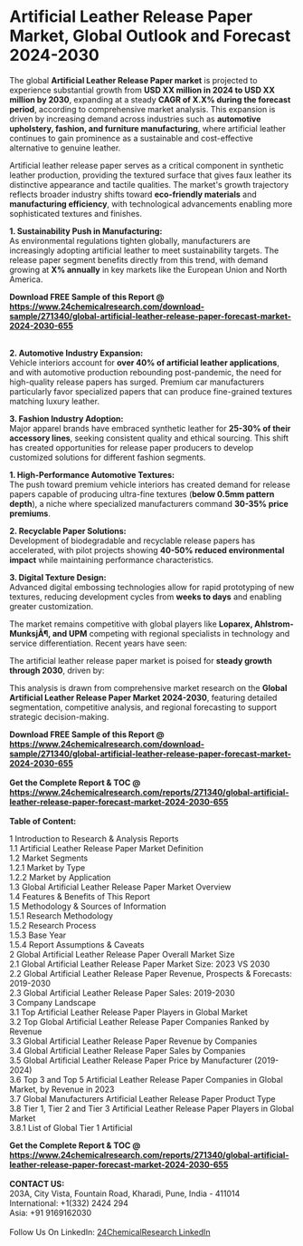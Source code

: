<h1>Artificial Leather Release Paper Market, Global Outlook and Forecast 2024-2030</h1><p>The global <strong>Artificial Leather Release Paper market</strong> is projected to experience substantial growth from <strong>USD XX million in 2024 to USD XX million by 2030</strong>, expanding at a steady <strong>CAGR of X.X% during the forecast period</strong>, according to comprehensive market analysis. This expansion is driven by increasing demand across industries such as <strong>automotive upholstery, fashion, and furniture manufacturing</strong>, where artificial leather continues to gain prominence as a sustainable and cost-effective alternative to genuine leather.</p><p>Artificial leather release paper serves as a critical component in synthetic leather production, providing the textured surface that gives faux leather its distinctive appearance and tactile qualities. The market's growth trajectory reflects broader industry shifts toward <strong>eco-friendly materials</strong> and <strong>manufacturing efficiency</strong>, with technological advancements enabling more sophisticated textures and finishes.</p><p><strong>1. Sustainability Push in Manufacturing:</strong><br>
As environmental regulations tighten globally, manufacturers are increasingly adopting artificial leather to meet sustainability targets. The release paper segment benefits directly from this trend, with demand growing at <strong>X% annually</strong> in key markets like the European Union and North America.</p><div><b>Download FREE Sample of this Report @ 
            <a href="https://www.24chemicalresearch.com/download-sample/271340/global-artificial-leather-release-paper-forecast-market-2024-2030-655">
            https://www.24chemicalresearch.com/download-sample/271340/global-artificial-leather-release-paper-forecast-market-2024-2030-655</a></b></div><br><p><strong>2. Automotive Industry Expansion:</strong><br>
Vehicle interiors account for <strong>over 40% of artificial leather applications</strong>, and with automotive production rebounding post-pandemic, the need for high-quality release papers has surged. Premium car manufacturers particularly favor specialized papers that can produce fine-grained textures matching luxury leather.</p><p><strong>3. Fashion Industry Adoption:</strong><br>
Major apparel brands have embraced synthetic leather for <strong>25-30% of their accessory lines</strong>, seeking consistent quality and ethical sourcing. This shift has created opportunities for release paper producers to develop customized solutions for different fashion segments.</p><p><strong>1. High-Performance Automotive Textures:</strong><br>
The push toward premium vehicle interiors has created demand for release papers capable of producing ultra-fine textures (<strong>below 0.5mm pattern depth</strong>), a niche where specialized manufacturers command <strong>30-35% price premiums</strong>.</p><p><strong>2. Recyclable Paper Solutions:</strong><br>
Development of biodegradable and recyclable release papers has accelerated, with pilot projects showing <strong>40-50% reduced environmental impact</strong> while maintaining performance characteristics.</p><p><strong>3. Digital Texture Design:</strong><br>
Advanced digital embossing technologies allow for rapid prototyping of new textures, reducing development cycles from <strong>weeks to days</strong> and enabling greater customization.</p><p>The market remains competitive with global players like <strong>Loparex, Ahlstrom-MunksjÃ¶, and UPM</strong> competing with regional specialists in technology and service differentiation. Recent years have seen:</p><p>The artificial leather release paper market is poised for <strong>steady growth through 2030</strong>, driven by:</p><p>This analysis is drawn from comprehensive market research on the <strong>Global Artificial Leather Release Paper Market 2024-2030</strong>, featuring detailed segmentation, competitive analysis, and regional forecasting to support strategic decision-making.</p><div><b>Download FREE Sample of this Report @ 
            <a href="https://www.24chemicalresearch.com/download-sample/271340/global-artificial-leather-release-paper-forecast-market-2024-2030-655">
            https://www.24chemicalresearch.com/download-sample/271340/global-artificial-leather-release-paper-forecast-market-2024-2030-655</a></b></div><br><div><b>Get the Complete Report & TOC @ 
            <a href="https://www.24chemicalresearch.com/reports/271340/global-artificial-leather-release-paper-forecast-market-2024-2030-655">
            https://www.24chemicalresearch.com/reports/271340/global-artificial-leather-release-paper-forecast-market-2024-2030-655</a></b></div><br>
            <b>Table of Content:</b><p>1 Introduction to Research & Analysis Reports<br />
    1.1 Artificial Leather Release Paper Market Definition<br />
    1.2 Market Segments<br />
        1.2.1 Market by Type<br />
        1.2.2 Market by Application<br />
    1.3 Global Artificial Leather Release Paper Market Overview<br />
    1.4 Features & Benefits of This Report<br />
    1.5 Methodology & Sources of Information<br />
        1.5.1 Research Methodology<br />
        1.5.2 Research Process<br />
        1.5.3 Base Year<br />
        1.5.4 Report Assumptions & Caveats<br />
2 Global Artificial Leather Release Paper Overall Market Size<br />
    2.1 Global Artificial Leather Release Paper Market Size: 2023 VS 2030<br />
    2.2 Global Artificial Leather Release Paper Revenue, Prospects & Forecasts: 2019-2030<br />
    2.3 Global Artificial Leather Release Paper Sales: 2019-2030<br />
3 Company Landscape<br />
    3.1 Top Artificial Leather Release Paper Players in Global Market<br />
    3.2 Top Global Artificial Leather Release Paper Companies Ranked by Revenue<br />
    3.3 Global Artificial Leather Release Paper Revenue by Companies<br />
    3.4 Global Artificial Leather Release Paper Sales by Companies<br />
    3.5 Global Artificial Leather Release Paper Price by Manufacturer (2019-2024)<br />
    3.6 Top 3 and Top 5 Artificial Leather Release Paper Companies in Global Market, by Revenue in 2023<br />
    3.7 Global Manufacturers Artificial Leather Release Paper Product Type<br />
    3.8 Tier 1, Tier 2 and Tier 3 Artificial Leather Release Paper Players in Global Market<br />
        3.8.1 List of Global Tier 1 Artificial</p><div><b>Get the Complete Report & TOC @ 
            <a href="https://www.24chemicalresearch.com/reports/271340/global-artificial-leather-release-paper-forecast-market-2024-2030-655">
            https://www.24chemicalresearch.com/reports/271340/global-artificial-leather-release-paper-forecast-market-2024-2030-655</a></b></div><br><b>CONTACT US:</b><br>
            203A, City Vista, Fountain Road, Kharadi, Pune, India - 411014<br>
            International: +1(332) 2424 294<br>
            Asia: +91 9169162030 <br><br>
            Follow Us On LinkedIn: <a href="https://www.linkedin.com/company/24chemicalresearch/">24ChemicalResearch LinkedIn</a>